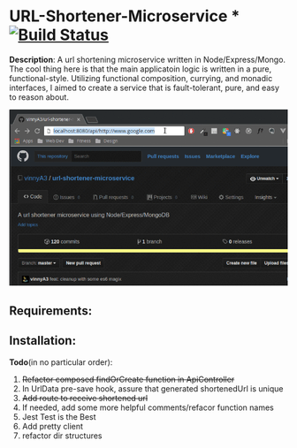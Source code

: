 URL-Shortener-Microservice * [![Build
Status](https://travis-ci.org/vinnyA3/url-shortener-microservice.svg?branch=master)](https://travis-ci.org/vinnyA3/url-shortener-microservice)
==========================

**Description**: A url shortening microservice written in Node/Express/Mongo.
The cool thing here is that the main applicatoin logic is written in a pure,
functional-style. Utilizing functional composition, currying, and monadic interfaces,
I aimed to create a service that is fault-tolerant, pure, and easy to reason about.

![recording of minimal app functionality](https://raw.githubusercontent.com/vinnya3/url-shortener-microservice/master/screenshots/app-2.gif)

**Requirements**:
-----------------

**Installation**:
-----------------

**Todo**(in no particular order):
1. ~~Refactor composed findOrCreate function in ApiController~~
2. In UrlData pre-save hook, assure that generated shortenedUrl is unique
3. ~~Add route to receive shortened url~~
4. If needed, add some more helpful comments/refacor function names
5. Jest Test is the Best
6. Add pretty client
7. refactor dir structures

